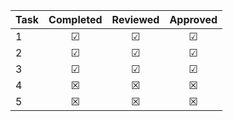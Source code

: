 | Task      | Completed         | Reviewed | Approved
| --------- |:-----------------:| :-------:| :------:
| 1 | &#x2611; | &#x2611; | &#x2611; |
| 2 | &#x2611; | &#x2611; | &#x2611; |
| 3 | &#x2611; | &#x2611; | &#x2611; |
| 4 | &#x2612; | &#x2612; | &#x2612; |
| 5 | &#x2612; | &#x2612; | &#x2612; |
